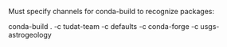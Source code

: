 Must specify channels for conda-build to recognize packages:

conda-build . -c tudat-team -c defaults -c conda-forge -c usgs-astrogeology

